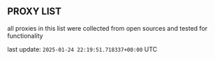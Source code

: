 ## PROXY LIST

all proxies in this list were collected from open sources and tested for functionality

last update: `2025-01-24 22:19:51.718337+00:00` UTC